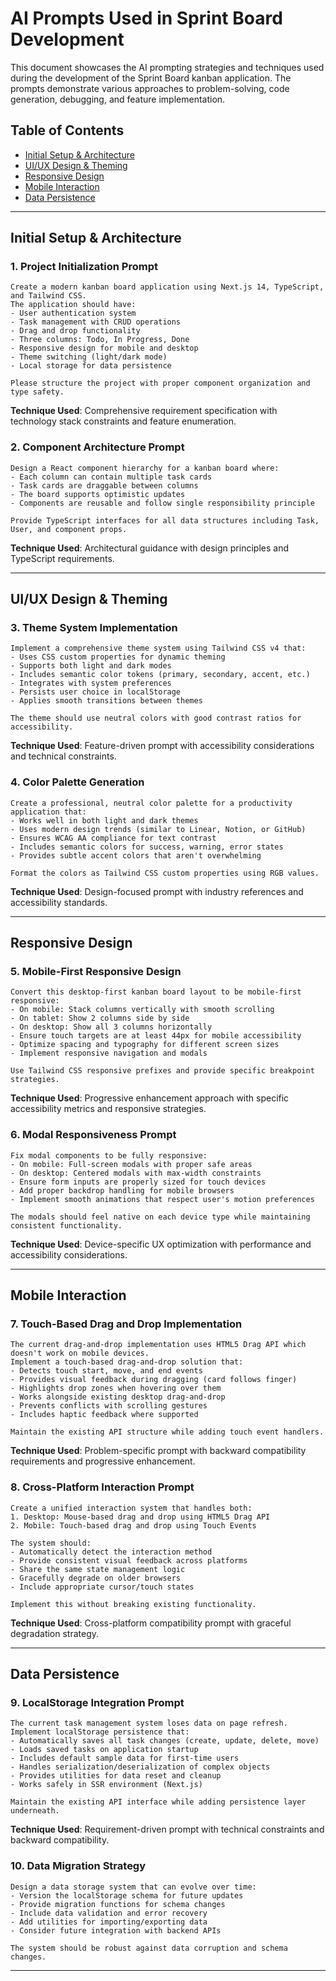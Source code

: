# AI Prompts Used in Sprint Board Development

This document showcases the AI prompting strategies and techniques used during the development of the Sprint Board kanban application. The prompts demonstrate various approaches to problem-solving, code generation, debugging, and feature implementation.

## Table of Contents
- [Initial Setup & Architecture](#initial-setup--architecture)
- [UI/UX Design & Theming](#uiux-design--theming)
- [Responsive Design](#responsive-design)
- [Mobile Interaction](#mobile-interaction)
- [Data Persistence](#data-persistence)
---

## Initial Setup & Architecture

### 1. Project Initialization Prompt
```
Create a modern kanban board application using Next.js 14, TypeScript, and Tailwind CSS. 
The application should have:
- User authentication system
- Task management with CRUD operations
- Drag and drop functionality
- Three columns: Todo, In Progress, Done
- Responsive design for mobile and desktop
- Theme switching (light/dark mode)
- Local storage for data persistence

Please structure the project with proper component organization and type safety.
```

**Technique Used**: Comprehensive requirement specification with technology stack constraints and feature enumeration.

### 2. Component Architecture Prompt
```
Design a React component hierarchy for a kanban board where:
- Each column can contain multiple task cards
- Task cards are draggable between columns
- The board supports optimistic updates
- Components are reusable and follow single responsibility principle

Provide TypeScript interfaces for all data structures including Task, User, and component props.
```

**Technique Used**: Architectural guidance with design principles and TypeScript requirements.

---

## UI/UX Design & Theming

### 3. Theme System Implementation
```
Implement a comprehensive theme system using Tailwind CSS v4 that:
- Uses CSS custom properties for dynamic theming
- Supports both light and dark modes
- Includes semantic color tokens (primary, secondary, accent, etc.)
- Integrates with system preferences
- Persists user choice in localStorage
- Applies smooth transitions between themes

The theme should use neutral colors with good contrast ratios for accessibility.
```

**Technique Used**: Feature-driven prompt with accessibility considerations and technical constraints.

### 4. Color Palette Generation
```
Create a professional, neutral color palette for a productivity application that:
- Works well in both light and dark themes
- Uses modern design trends (similar to Linear, Notion, or GitHub)
- Ensures WCAG AA compliance for text contrast
- Includes semantic colors for success, warning, error states
- Provides subtle accent colors that aren't overwhelming

Format the colors as Tailwind CSS custom properties using RGB values.
```

**Technique Used**: Design-focused prompt with industry references and accessibility standards.

---

## Responsive Design

### 5. Mobile-First Responsive Design
```
Convert this desktop-first kanban board layout to be mobile-first responsive:
- On mobile: Stack columns vertically with smooth scrolling
- On tablet: Show 2 columns side by side
- On desktop: Show all 3 columns horizontally
- Ensure touch targets are at least 44px for mobile accessibility
- Optimize spacing and typography for different screen sizes
- Implement responsive navigation and modals

Use Tailwind CSS responsive prefixes and provide specific breakpoint strategies.
```

**Technique Used**: Progressive enhancement approach with specific accessibility metrics and responsive strategies.

### 6. Modal Responsiveness Prompt
```
Fix modal components to be fully responsive:
- On mobile: Full-screen modals with proper safe areas
- On desktop: Centered modals with max-width constraints
- Ensure form inputs are properly sized for touch devices
- Add proper backdrop handling for mobile browsers
- Implement smooth animations that respect user's motion preferences

The modals should feel native on each device type while maintaining consistent functionality.
```

**Technique Used**: Device-specific UX optimization with performance and accessibility considerations.

---

## Mobile Interaction

### 7. Touch-Based Drag and Drop Implementation
```
The current drag-and-drop implementation uses HTML5 Drag API which doesn't work on mobile devices. 
Implement a touch-based drag-and-drop solution that:
- Detects touch start, move, and end events
- Provides visual feedback during dragging (card follows finger)
- Highlights drop zones when hovering over them
- Works alongside existing desktop drag-and-drop
- Prevents conflicts with scrolling gestures
- Includes haptic feedback where supported

Maintain the existing API structure while adding touch event handlers.
```

**Technique Used**: Problem-specific prompt with backward compatibility requirements and progressive enhancement.

### 8. Cross-Platform Interaction Prompt
```
Create a unified interaction system that handles both:
1. Desktop: Mouse-based drag and drop using HTML5 Drag API
2. Mobile: Touch-based drag and drop using Touch Events

The system should:
- Automatically detect the interaction method
- Provide consistent visual feedback across platforms
- Share the same state management logic
- Gracefully degrade on older browsers
- Include appropriate cursor/touch states

Implement this without breaking existing functionality.
```

**Technique Used**: Cross-platform compatibility prompt with graceful degradation strategy.

---

## Data Persistence

### 9. LocalStorage Integration Prompt
```
The current task management system loses data on page refresh. Implement localStorage persistence that:
- Automatically saves all task changes (create, update, delete, move)
- Loads saved tasks on application startup
- Includes default sample data for first-time users
- Handles serialization/deserialization of complex objects
- Provides utilities for data reset and cleanup
- Works safely in SSR environment (Next.js)

Maintain the existing API interface while adding persistence layer underneath.
```

**Technique Used**: Requirement-driven prompt with technical constraints and backward compatibility.

### 10. Data Migration Strategy
```
Design a data storage system that can evolve over time:
- Version the localStorage schema for future updates
- Provide migration functions for schema changes
- Include data validation and error recovery
- Add utilities for importing/exporting data
- Consider future integration with backend APIs

The system should be robust against data corruption and schema changes.
```

---
